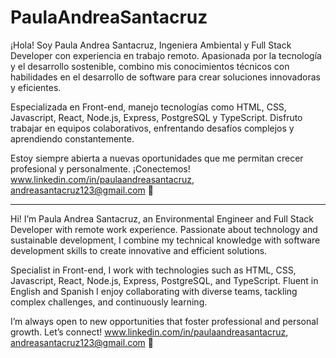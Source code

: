 # PaulaAndreaSantacruz
¡Hola! Soy Paula Andrea Santacruz, Ingeniera Ambiental y Full Stack Developer con experiencia en trabajo remoto. Apasionada por la tecnología y el desarrollo sostenible, combino mis conocimientos técnicos con habilidades en el desarrollo de software para crear soluciones innovadoras y eficientes.

Especializada en Front-end, manejo tecnologías como HTML, CSS, Javascript, React, Node.js, Express, PostgreSQL y TypeScript. Disfruto trabajar en equipos colaborativos, enfrentando desafíos complejos y aprendiendo constantemente.

Estoy siempre abierta a nuevas oportunidades que me permitan crecer profesional y personalmente. ¡Conectemos! www.linkedin.com/in/paulaandreasantacruz, andreasantacruz123@gmail.com 🚀

---------------------------------------------------------------------------------------------------------------------------------------------------------------------------------

Hi! I’m Paula Andrea Santacruz, an Environmental Engineer and Full Stack Developer with remote work experience. Passionate about technology and sustainable development, I combine my technical knowledge with software development skills to create innovative and efficient solutions.

Specialist in Front-end, I work with technologies such as HTML, CSS, Javascript, React, Node.js, Express, PostgreSQL, and TypeScript. Fluent in English and Spanish I enjoy collaborating with diverse teams, tackling complex challenges, and continuously learning.

I’m always open to new opportunities that foster professional and personal growth. Let’s connect! www.linkedin.com/in/paulaandreasantacruz, andreasantacruz123@gmail.com 🚀
